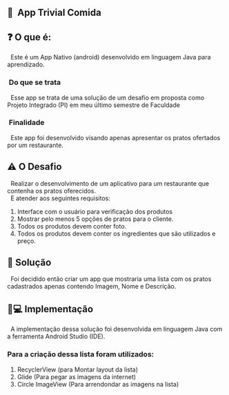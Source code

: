 ## 📱 &nbsp;App Trivial Comida 

## :question:&nbsp;O que é:
&nbsp; Este é um App Nativo (android) desenvolvido em linguagem Java para aprendizado.
### &nbsp;Do que se trata
&nbsp; Esse app se trata de uma solução de um desafio em proposta como Projeto Integrado (PI) em meu último semestre de Faculdade

### &nbsp;Finalidade
&nbsp; Este app foi desenvolvido visando apenas apresentar os pratos ofertados por um restaurante.

## :warning:&nbsp;O Desafio
&nbsp; Realizar o desenvolvimento de um aplicativo para um restaurante que contenha os pratos oferecidos.
<br/>
&nbsp; E atender aos seguintes requisitos:
  1. Interface com o usuário para verificação dos produtos
  2. Mostrar pelo menos 5 opções de pratos para o cliente.
  3. Todos os produtos devem conter foto.
  4. Todos os produtos devem conter os ingredientes que são utilizados e preço.

## :dart:&nbsp;Solução 
&nbsp; Foi decidido então criar um app que mostraria uma lista com os pratos cadastrados apenas contendo Imagem, Nome e Descrição.

## :wrench:💻&nbsp;Implementação
&nbsp; A implementação dessa solução foi desenvolvida em linguagem Java com a ferramenta Android Studio (IDE).
<br/>
### Para a criação dessa lista foram utilizados:
  1. RecyclerView (para Montar layout da lista)
  2. Glide (Para pegar as imagens da internet)
  3. Circle ImageView (Para arrendondar as imagens na lista)
  
